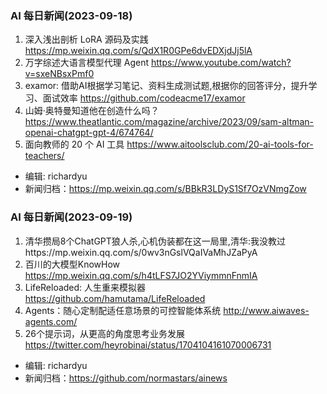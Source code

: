 ### AI 每日新闻(2023-09-18)

1. 深入浅出剖析 LoRA 源码及实践 https://mp.weixin.qq.com/s/QdX1R0GPe6dvEDXjdJj5lA
2. 万字综述大语言模型代理 Agent https://www.youtube.com/watch?v=sxeNBsxPmf0
3. examor: 借助AI根据学习笔记、资料生成测试题,根据你的回答评分，提升学习、面试效率 https://github.com/codeacme17/examor
4. 山姆·奥特曼知道他在创造什么吗？ https://www.theatlantic.com/magazine/archive/2023/09/sam-altman-openai-chatgpt-gpt-4/674764/
5. 面向教师的 20 个 AI 工具 https://www.aitoolsclub.com/20-ai-tools-for-teachers/

* 编辑: richardyu
* 新闻归档：https://mp.weixin.qq.com/s/BBkR3LDyS1Sf7OzVNmgZow

### AI 每日新闻(2023-09-19)

1. 清华攒局8个ChatGPT狼人杀,心机伪装都在这一局里,清华:我没教过https://mp.weixin.qq.com/s/0wv3nGslVQaIVaMhJZaPyA
2. 百川的大模型KnowHow https://mp.weixin.qq.com/s/h4tLFS7JO2YViymmnFnmIA
3. LifeReloaded: 人生重来模拟器 https://github.com/hamutama/LifeReloaded
4. Agents：随心定制配适任意场景的可控智能体系统 http://www.aiwaves-agents.com/
5. 26个提示词，从更高的角度思考业务发展 https://twitter.com/heyrobinai/status/1704104161070006731

* 编辑: richardyu
* 新闻归档：https://github.com/normastars/ainews
